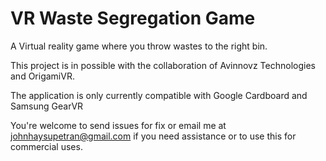 # VR Waste Segregation Game
A Virtual reality game where you throw wastes to the right bin.

This project is in possible with the collaboration of Avinnovz Technologies and OrigamiVR.

The application is only currently compatible with Google Cardboard and Samsung GearVR

You're welcome to send issues for fix or email me at johnhaysupetran@gmail.com if you need assistance or to use this for commercial uses.

